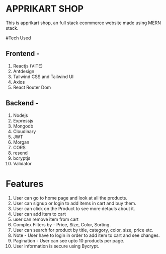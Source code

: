 # APPRIKART SHOP

This is apprikart shop, an full stack ecommerce website made using MERN stack.

#Tech Used

## Frontend - 
1. Reactjs (VITE)
2. Antdesign
3. Tailwind CSS and Tailwind UI
4. Axios
5. React Router Dom


## Backend - 
1. Nodejs
2. Expressjs
3. Mongodb
4. Cloudinary
5. JWT
6. Morgan
7. CORS
8. resend
9. bcryptjs
10. Validator


# Features
1. User can go to home page and look at all the products.
2. User can signup or login to add items in cart and buy them.
3. User can click on the Product to see more detauls about it.
4. User can add item to cart
5. user can remove item from cart
6. Complex Filters by - Price, Size, Color, Sorting.
7. User can search for product by title, category, color, size, price etc.
8. Note - User have to login in order to add item to cart and see changes.
9. Pagination - User can see upto 10 products per page.
10. User information is secure using Bycrypt.
